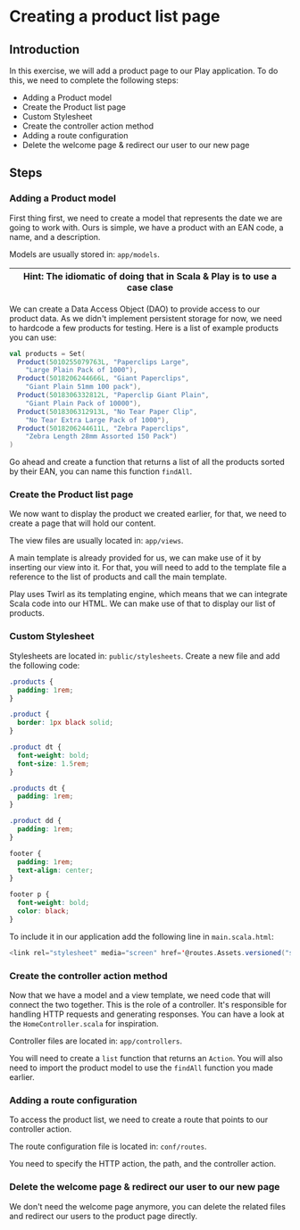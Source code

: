 # Creating a product list page

## Introduction

In this exercise, we will add a product page to our Play application. To do this, we need to complete the following steps:

- Adding a Product model
- Create the Product list page
- Custom Stylesheet
- Create the controller action method
- Adding a route configuration
- Delete the welcome page & redirect our user to our new page

## Steps

### Adding a Product model

First thing first, we need to create a model that represents the date we are going to work with.
Ours is simple, we have a product with an EAN code, a name, and a description.

Models are usually stored in: `app/models`.

| Hint: The idiomatic of doing that in Scala & Play is to use a case clase |
| ------------------------------------------------------------------------ |

We can create a Data Access Object (DAO) to provide access to our product data. As we didn't implement persistent storage for now, we need to hardcode a few products for testing. Here is a list of example products you can use:

```scala
val products = Set(
  Product(5010255079763L, "Paperclips Large",
    "Large Plain Pack of 1000"),
  Product(5018206244666L, "Giant Paperclips",
    "Giant Plain 51mm 100 pack"),
  Product(5018306332812L, "Paperclip Giant Plain",
    "Giant Plain Pack of 10000"),
  Product(5018306312913L, "No Tear Paper Clip",
    "No Tear Extra Large Pack of 1000"),
  Product(5018206244611L, "Zebra Paperclips",
    "Zebra Length 28mm Assorted 150 Pack")
)
```

Go ahead and create a function that returns a list of all the products sorted by their EAN, you can name this function `findAll`.

### Create the Product list page

We now want to display the product we created earlier, for that, we need to create a page that will hold our content.

The view files are usually located in: `app/views`.

A main template is already provided for us, we can make use of it by inserting our view into it.
For that, you will need to add to the template file a reference to the list of products and call the main template.

Play uses Twirl as its templating engine, which means that we can integrate Scala code into our HTML. We can make use of that to display our list of products.

### Custom Stylesheet

Stylesheets are located in: `public/stylesheets`. Create a new file and add the following code:

```css
.products {
  padding: 1rem;
}

.product {
  border: 1px black solid;
}

.product dt {
  font-weight: bold;
  font-size: 1.5rem;
}

.products dt {
  padding: 1rem;
}

.product dd {
  padding: 1rem;
}

footer {
  padding: 1rem;
  text-align: center;
}

footer p {
  font-weight: bold;
  color: black;
}
```

To include it in our application add the following line in `main.scala.html`:

```scala
<link rel="stylesheet" media="screen" href='@routes.Assets.versioned("stylesheets/stylesheet-name.css")'>
```

### Create the controller action method

Now that we have a model and a view template, we need code that will connect the two together. This is the role of a controller.
It's responsible for handling HTTP requests and generating responses. You can have a look at the `HomeController.scala` for inspiration.

Controller files are located in: `app/controllers`.

You will need to create a `list` function that returns an `Action`. You will also need to import the product model to use the `findAll` function you made earlier.

### Adding a route configuration

To access the product list, we need to create a route that points to our controller action.

The route configuration file is located in: `conf/routes`.

You need to specify the HTTP action, the path, and the controller action.

### Delete the welcome page & redirect our user to our new page

We don't need the welcome page anymore, you can delete the related files and redirect our users to the product page directly.
